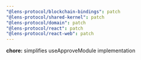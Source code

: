 ```yaml
---
"@lens-protocol/blockchain-bindings": patch
"@lens-protocol/shared-kernel": patch
"@lens-protocol/domain": patch
"@lens-protocol/react": patch
"@lens-protocol/react-web": patch
---
```


**chore:** simplifies useApproveModule implementation
